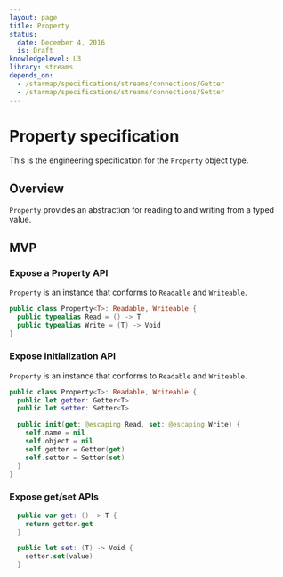 ```yaml
---
layout: page
title: Property
status:
  date: December 4, 2016
  is: Draft
knowledgelevel: L3
library: streams
depends_on:
  - /starmap/specifications/streams/connections/Getter
  - /starmap/specifications/streams/connections/Setter
---
```


# Property specification

This is the engineering specification for the `Property` object type.

## Overview

`Property` provides an abstraction for reading to and writing from a typed value.

## MVP

### Expose a Property API

`Property` is an instance that conforms to `Readable` and `Writeable`.

```swift
public class Property<T>: Readable, Writeable {
  public typealias Read = () -> T
  public typealias Write = (T) -> Void
}
```

### Expose initialization API

`Property` is an instance that conforms to `Readable` and `Writeable`.

```swift
public class Property<T>: Readable, Writeable {
  public let getter: Getter<T>
  public let setter: Setter<T>

  public init(get: @escaping Read, set: @escaping Write) {
    self.name = nil
    self.object = nil
    self.getter = Getter(get)
    self.setter = Setter(set)
  }
}
```

### Expose get/set APIs

```swift
  public var get: () -> T {
    return getter.get
  }

  public let set: (T) -> Void {
    setter.set(value)
  }
```
